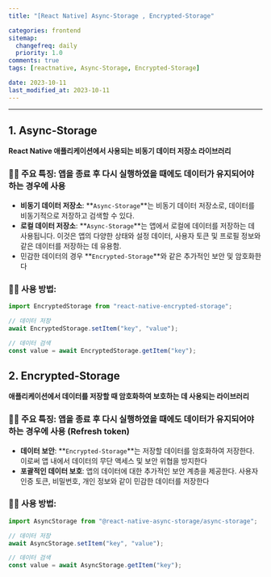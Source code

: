 ```yaml
---
title: "[React Native] Async-Storage , Encrypted-Storage"

categories: frontend
sitemap:
  changefreq: daily
  priority: 1.0
comments: true
tags: [reactnative, Async-Storage, Encrypted-Storage]

date: 2023-10-11
last_modified_at: 2023-10-11
---
```


---

## 1. **Async-Storage**

**React Native 애플리케이션에서 사용되는 비동기 데이터 저장소 라이브러리**

### 🤳🏻 **주요 특징: 앱을 종료 후 다시 실행하였을 때에도 데이터가 유지되어야 하는 경우에 사용**

- **비동기 데이터 저장소**: **`Async-Storage`**는 비동기 데이터 저장소로, 데이터를 비동기적으로 저장하고 검색할 수 있다.
- **로컬 데이터 저장소**: **`Async-Storage`**는 앱에서 로컬에 데이터를 저장하는 데 사용됩니다. 이것은 앱의 다양한 상태와 설정 데이터, 사용자 토큰 및 프로필 정보와 같은 데이터를 저장하는 데 유용함.
- 민감한 데이터의 경우 **`Encrypted-Storage`**와 같은 추가적인 보안 및 암호화한다

### 🤳🏻 **사용 방법:**

```jsx
import EncryptedStorage from "react-native-encrypted-storage";

// 데이터 저장
await EncryptedStorage.setItem("key", "value");

// 데이터 검색
const value = await EncryptedStorage.getItem("key");
```

## 2. **Encrypted-Storage**

**애플리케이션에서 데이터를 저장할 때 암호화하여 보호하는 데 사용되는 라이브러리**

### 🤳🏻 **주요 특징: 앱을 종료 후 다시 실행하였을 때에도 데이터가 유지되어야 하는 경우에 사용 (Refresh token)**

- **데이터 보안**: **`Encrypted-Storage`**는 저장할 데이터를 암호화하여 저장한다. 이로써 앱 내에서 데이터의 무단 액세스 및 보안 위협을 방지한다
- **포괄적인 데이터 보호**: 앱의 데이터에 대한 추가적인 보안 계층을 제공한다. 사용자 인증 토큰, 비밀번호, 개인 정보와 같이 민감한 데이터를 저장한다

### 🤳🏻 **사용 방법:**

```jsx
import AsyncStorage from "@react-native-async-storage/async-storage";

// 데이터 저장
await AsyncStorage.setItem("key", "value");

// 데이터 검색
const value = await AsyncStorage.getItem("key");
```
